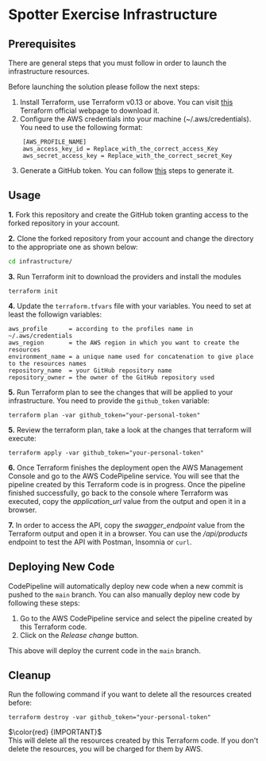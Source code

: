 # Spotter Exercise Infrastructure

## Prerequisites

There are general steps that you must follow in order to launch the infrastructure resources.

Before launching the solution please follow the next steps:

1. Install Terraform, use Terraform v0.13 or above. You can visit [this](https://releases.hashicorp.com/terraform/) Terraform official webpage to download it.
2. Configure the AWS credentials into your machine (~/.aws/credentials). You need to use the following format:

```shell
    [AWS_PROFILE_NAME]
    aws_access_key_id = Replace_with_the_correct_access_Key
    aws_secret_access_key = Replace_with_the_correct_secret_Key
```

3. Generate a GitHub token. You can follow [this](https://docs.github.com/en/github/authenticating-to-github/creating-a-personal-access-token) steps to generate it.

## Usage

**1.** Fork this repository and create the GitHub token granting access to the forked repository in your account.

**2.** Clone the forked repository from your account and change the directory to the appropriate one as shown below:

```bash
cd infrastructure/
```

**3.** Run Terraform init to download the providers and install the modules

```shell
terraform init
```

**4.** Update the `terraform.tfvars` file with your variables.
You need to set at least the followign variables:

```properties
aws_profile      = according to the profiles name in ~/.aws/credentials
aws_region       = the AWS region in which you want to create the resources
environment_name = a unique name used for concatenation to give place to the resources names
repository_name  = your GitHub repository name
repository_owner = the owner of the GitHub repository used
```

**5.** Run Terraform plan to see the changes that will be applied to your infrastructure. You need to provide the `github_token` variable:

```shell
terraform plan -var github_token="your-personal-token"
```

**5.** Review the terraform plan, take a look at the changes that terraform will execute:

```shell
terraform apply -var github_token="your-personal-token"
```

**6.** Once Terraform finishes the deployment open the AWS Management Console and go to the AWS CodePipeline service. You will see that the pipeline created by this Terraform code is in progress. Once the pipeline finished successfully, go back to the console where Terraform was executed, copy the _application_url_ value from the output and open it in a browser.

**7.** In order to access the API, copy the _swagger_endpoint_ value from the Terraform output and open it in a browser. You can use the _/api/products_ endpoint to test the API with Postman, Insomnia or `curl`.

## Deploying New Code

CodePipeline will automatically deploy new code when a new commit is pushed to the `main` branch. You can also manually deploy new code by following these steps:

1. Go to the AWS CodePipeline service and select the pipeline created by this Terraform code.
2. Click on the _Release change_ button.

This above will deploy the current code in the `main` branch.

## Cleanup

Run the following command if you want to delete all the resources created before:

```shell
terraform destroy -var github_token="your-personal-token"
```

$\color{red}
{IMPORTANT}$ \
 This will delete all the resources created by this Terraform code. If you don't delete the resources, you will be charged for them by AWS.
